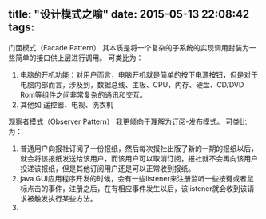 title: "设计模式之喻"
date: 2015-05-13 22:08:42
tags:
---

门面模式（Facade Pattern）
其本质是将一个复杂的子系统的实现调用封装为一些简单的接口供上层进行调用。
可类比为：
1. 电脑的开机功能：对用户而言，电脑开机就是简单的按下电源按钮，但是对于电脑内部而言，涉及到，数据总线、主板、CPU，内存、硬盘、CD/DVD Rom等组件之间非常复杂的通讯和交互。
2. 其他如 遥控器、电视、洗衣机

观察者模式（Observer Pattern）
我更倾向于理解为订阅-发布模式。
可类比为：
1.  普通用户向报社订阅了一份报纸，然后每次报社出版了新的一期的报纸以后，就会将该报纸发送给该用户，而该用户可以取消订阅，报社就不会再向该用户投递该报纸，但是其他订阅用户还是可以正常收到报纸。
2. java GUI应用程序开发的时候，会有一些listener来注册监听一些按键或者鼠标点击的事件，注册之后，在有相应事件发生以后，该listener就会收到该请求被触发执行某些方法。
3. 

